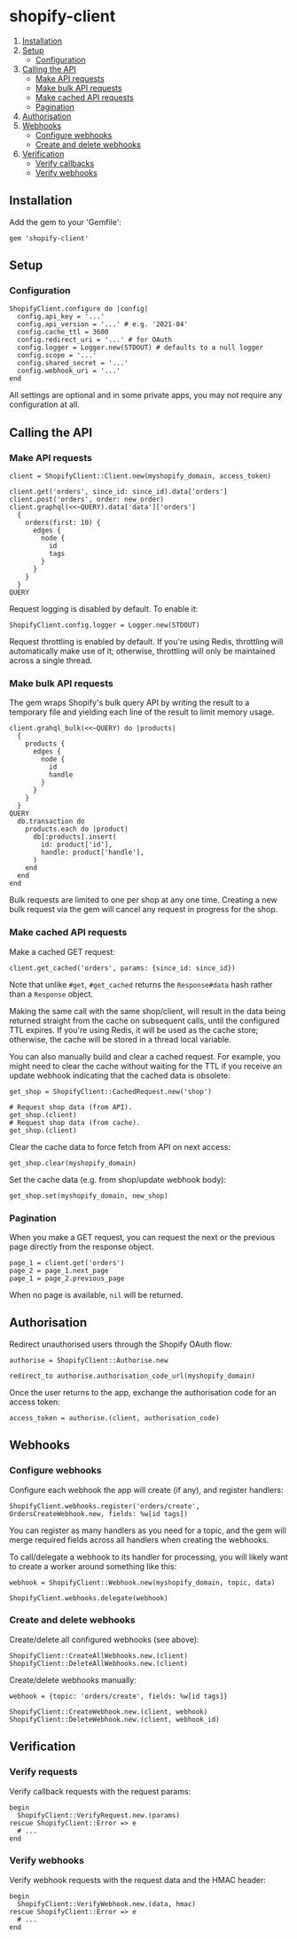 shopify-client
==============

1. [Installation](#installation)
2. [Setup](#setup)
    * [Configuration](#configuration)
3. [Calling the API](#calling-the-api)
    * [Make API requests](#make-api-requests)
    * [Make bulk API requests](#make-bulk-api-requests)
    * [Make cached API requests](#make-cached-api-requests)
    * [Pagination](#pagination)
4. [Authorisation](#authorisation)
5. [Webhooks](#webhooks)
    * [Configure webhooks](#configure-webhooks)
    * [Create and delete webhooks](#create-and-delete-webhooks)
6. [Verification](#verification)
    * [Verify callbacks](#verify-callbacks)
    * [Verify webhooks](#verify-webhooks)


Installation
------------

Add the gem to your 'Gemfile':

    gem 'shopify-client'


Setup
-----

### Configuration

    ShopifyClient.configure do |config|
      config.api_key = '...'
      config.api_version = '...' # e.g. '2021-04'
      config.cache_ttl = 3600
      config.redirect_uri = '...' # for OAuth
      config.logger = Logger.new(STDOUT) # defaults to a null logger
      config.scope = '...'
      config.shared_secret = '...'
      config.webhook_uri = '...'
    end

All settings are optional and in some private apps, you may not require any
configuration at all.


Calling the API
---------------

### Make API requests

    client = ShopifyClient::Client.new(myshopify_domain, access_token)

    client.get('orders', since_id: since_id).data['orders']
    client.post('orders', order: new_order)
    client.graphql(<<~QUERY).data['data']['orders']
      {
        orders(first: 10) {
          edges {
            node {
              id
              tags
            }
          }
        }
      }
    QUERY

Request logging is disabled by default. To enable it:

    ShopifyClient.config.logger = Logger.new(STDOUT)

Request throttling is enabled by default. If you're using Redis, throttling will
automatically make use of it; otherwise, throttling will only be maintained
across a single thread.


### Make bulk API requests

The gem wraps Shopify's bulk query API by writing the result to a temporary file
and yielding each line of the result to limit memory usage.

    client.grahql_bulk(<<~QUERY) do |products|
      {
        products {
          edges {
            node {
              id
              handle
            }
          }
        }
      }
    QUERY
      db.transaction do
        products.each do |product|
          db[:products].insert(
            id: product['id'],
            handle: product['handle'],
          )
        end
      end
    end

Bulk requests are limited to one per shop at any one time. Creating a new bulk
request via the gem will cancel any request in progress for the shop.


### Make cached API requests

Make a cached GET request:

    client.get_cached('orders', params: {since_id: since_id})

Note that unlike `#get`, `#get_cached` returns the `Response#data` hash rather
than a `Response` object.

Making the same call with the same shop/client, will result in the data being
returned straight from the cache on subsequent calls, until the configured TTL
expires. If you're using Redis, it will be used as the cache store; otherwise,
the cache will be stored in a thread local variable.

You can also manually build and clear a cached request. For example, you might
need to clear the cache without waiting for the TTL if you receive an update
webhook indicating that the cached data is obsolete:

    get_shop = ShopifyClient::CachedRequest.new('shop')

    # Request shop data (from API).
    get_shop.(client)
    # Request shop data (from cache).
    get_shop.(client)

Clear the cache data to force fetch from API on next access:

    get_shop.clear(myshopify_domain)

Set the cache data (e.g. from shop/update webhook body):

    get_shop.set(myshopify_domain, new_shop)


### Pagination

When you make a GET request, you can request the next or the previous page
directly from the response object.

    page_1 = client.get('orders')
    page_2 = page_1.next_page
    page_1 = page_2.previous_page

When no page is available, `nil` will be returned.


Authorisation
-------------

Redirect unauthorised users through the Shopify OAuth flow:

    authorise = ShopifyClient::Authorise.new

    redirect_to authorise.authorisation_code_url(myshopify_domain)

Once the user returns to the app, exchange the authorisation code for an access
token:

    access_token = authorise.(client, authorisation_code)


Webhooks
--------

### Configure webhooks

Configure each webhook the app will create (if any), and register handlers:

    ShopifyClient.webhooks.register('orders/create', OrdersCreateWebhook.new, fields: %w[id tags])

You can register as many handlers as you need for a topic, and the gem will
merge required fields across all handlers when creating the webhooks.

To call/delegate a webhook to its handler for processing, you will likely want
to create a worker around something like this:

    webhook = ShopifyClient::Webhook.new(myshopify_domain, topic, data)

    ShopifyClient.webhooks.delegate(webhook)


### Create and delete webhooks

Create/delete all configured webhooks (see above):

    ShopifyClient::CreateAllWebhooks.new.(client)
    ShopifyClient::DeleteAllWebhooks.new.(client)

Create/delete webhooks manually:

    webhook = {topic: 'orders/create', fields: %w[id tags]}

    ShopifyClient::CreateWebhook.new.(client, webhook)
    ShopifyClient::DeleteWebhook.new.(client, webhook_id)


Verification
------------

### Verify requests

Verify callback requests with the request params:

    begin
      ShopifyClient::VerifyRequest.new.(params)
    rescue ShopifyClient::Error => e
      # ...
    end


### Verify webhooks

Verify webhook requests with the request data and the HMAC header:

    begin
      ShopifyClient::VerifyWebhook.new.(data, hmac)
    rescue ShopifyClient::Error => e
      # ...
    end
